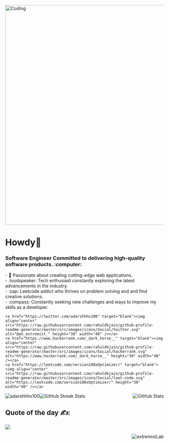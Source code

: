 <img align="center" alt="Coding" height="auto" width="700" src="https://media.cnn.com/api/v1/images/stellar/prod/20220324-01-06-17avion.gif?q=h_149,w_400,x_0,y_0/w_1280"> <br>
<h1 align="left">Howdy👋 </h1>

<h3 align="left">Software Engineer Committed to delivering high-quality software products. :computer:</h3>
    - 🥇 Passionate about creating cutting-edge web applications.<br>
    - :loudspeaker: Tech enthusiast constantly exploring the latest advancements in the industry.<br>
    - :zap: Leetcode addict who thrives on problem solving and and find creative solutions.<br>
    - :compass: Constantly seeking new challenges and ways to improve my skills as a developer.<br>
<p align="right">
    
    <a href="https://twitter.com/adarshhhx100" target="blank"><img align="center" src="https://raw.githubusercontent.com/rahuldkjain/github-profile-readme-generator/master/src/images/icons/Social/twitter.svg" alt="@an_extremist_" height="30" width="40" /></a>
    <a href="https://www.hackerrank.com/_dark_horse__" target="blank"><img align="center" src="https://raw.githubusercontent.com/rahuldkjain/github-profile-readme-generator/master/src/images/icons/Social/hackerrank.svg" alt="https://www.hackerrank.com/_dark_horse__" height="30" width="40" /></a>
    <a href="https://leetcode.com/version100xOptimizer/" target="blank"><img align="center" src="https://raw.githubusercontent.com/rahuldkjain/github-profile-readme-generator/master/src/images/icons/Social/leet-code.svg" alt="https://leetcode.com/version100xOptimizer/" height="30" width="40" /></a>
</p>


<img src="https://github-readme-stats.vercel.app/api/top-langs?username=adarshhhx100&theme=dark&hide_border=false&show_icons=true&locale=en&layout=compact" alt="adarshhhx100" style="float: left;">

<img src="https://github-readme-stats.vercel.app/api?username=adarshhhx100&theme=dark&hide_border=false&include_all_commits=false&count_private=false" alt="GitHub Stats" style="float: right;">

<img src="https://github-readme-streak-stats.herokuapp.com/?user=adarshhhx100&theme=dark&hide_border=false" alt="GitHub Streak Stats" style="clear: both;">





## Quote of the day ✍️:
![](https://quotes-github-readme.vercel.app/api?type=horizontal&theme=tokyonight)


<p align="right"> <img src="https://komarev.com/ghpvc/?username=adarshhhx100&label=Profile%20views&color=0e75b6&style=flat" alt="extremistLab" /> </p>




